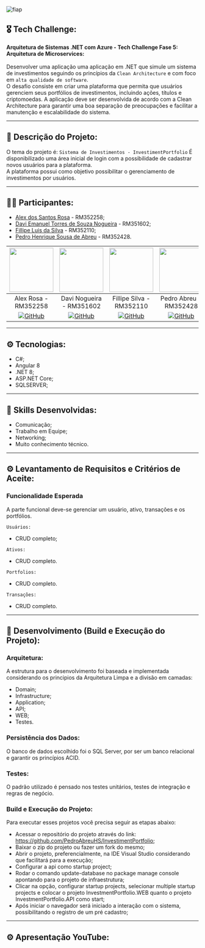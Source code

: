 ![fiap](https://github.com/daviEmanuelNogueira/Crm/assets/104274261/1c28656a-8218-41ed-aeed-5aeae252becc)

## 🎖️ Tech Challenge:
**Arquitetura de Sistemas .NET com Azure - Tech Challenge Fase 5: Arquitetura de Microservices:** <br>
<br>
Desenvolver uma aplicação uma aplicação em .NET que simule um sistema de investimentos seguindo os princípios da `Clean Architecture` e com foco em `alta qualidade de software`. <br>
O desafio consiste em criar uma plataforma que permita que usuários gerenciem seus portfólios de investimentos, incluindo ações, títulos e criptomoedas. A aplicação deve ser desenvolvida de acordo com a Clean Architecture para garantir uma boa separação de preocupações e facilitar a manutenção e escalabilidade do sistema.
__________________________________________________________________________________________________________________________________________________________________________________________________________________________________________________________________________________

## 📱 Descrição do Projeto:
O tema do projeto é: `Sistema de Investimentos - InvestimentPortfolio` 
É disponibilizado uma área inicial de login com a possibilidade de cadastrar novos usuários para a plataforma.<br>
A plataforma possui como objetivo possibilitar o gerenciamento de investimentos por usuários.

__________________________________________________________________________________________________________________________________________________________________________________________________________________________________________________________________________________

## 💂‍♀️ Participantes: 

- [Alex dos Santos Rosa](https://github.com/aleqsrosa) - RM352258; 
- [Davi Emanuel Torres de Souza Nogueira](https://github.com/daviEmanuelNogueira) - RM351602;
- [Fillipe Luis da Silva](https://github.com/fillipelsilva) - RM352110;
- [Pedro Henrique Sousa de Abreu](https://github.com/PedroAbreuHS) - RM352428.

| [<img loading= "lazy" src = "https://github.com/daviEmanuelNogueira/Crm/assets/104274261/2b4eee74-cbab-4192-91ab-19b75e45bc87" width=115>](https://github.com/aleqsrosa) | [<img loading= "lazy" src = "https://github.com/daviEmanuelNogueira/Crm/assets/104274261/e556f2d4-5312-4670-a54a-046c7de3a42d" width=115>](https://github.com/daviEmanuelNogueira) | [<img loading= "lazy" src = "https://github.com/daviEmanuelNogueira/Crm/assets/104274261/1455c943-2f52-4fcf-999b-1f1614f5cf0a" width=115>](https://github.com/fillipelsilva) | [<img loading= "lazy" src = "https://github.com/daviEmanuelNogueira/Crm/assets/104274261/0c879524-949c-492d-bf16-ea613defa63e" width=115>](https://github.com/PedroAbreuHS)
| :---: | :---: | :---: | :---: |
| Alex Rosa - RM352258 | Davi Nogueira - RM351602 | Fillipe Silva - RM352110 | Pedro Abreu - RM352428 |
| [![GitHub](https://img.shields.io/badge/-black?style=flat-square&logo=Github&link=https://github.com/danielecastroalves)](https://github.com/aleqsrosa) | [![GitHub](https://img.shields.io/badge/-black?style=flat-square&logo=Github&link=https://github.com/danielecastroalves)](https://github.com/daviEmanuelNogueira) | [![GitHub](https://img.shields.io/badge/-black?style=flat-square&logo=Github&link=https://github.com/danielecastroalves)](https://github.com/fillipelsilva) | [![GitHub](https://img.shields.io/badge/-black?style=flat-square&logo=Github&link=https://github.com/danielecastroalves)](https://github.com/PedroAbreuHS) |
__________________________________________________________________________________________________________________________________________________________________________________________________________________________________________________________________________________

## ⚙️ Tecnologias:
* C#;
* Angular 8
* .NET 8;
* ASP.NET Core;
* SQLSERVER;

__________________________________________________________________________________________________________________________________________________________________________________________________________________________________________________________________________________

## 🥋 Skills Desenvolvidas:
* Comunicação;
* Trabalho em Equipe;
* Networking;
* Muito conhecimento técnico.

__________________________________________________________________________________________________________________________________________________________________________________________________________________________________________________________________________________

## ⚙️ Levantamento de Requisitos e Critérios de Aceite:

### Funcionalidade Esperada
A parte funcional deve-se gerenciar um usuário, ativo, transações e os portfólios.

`Usuários:`
- CRUD completo;

`Ativos:`
- CRUD completo.

`Portfolios:`
- CRUD completo.

`Transações:`
- CRUD completo.
__________________________________________________________________________________________________________________________________________________________________________________________________________________________________________________________________________________

## 🧪 Desenvolvimento (Build e Execução do Projeto):

### Arquitetura:
A estrutura para o desenvolvimento foi baseada e implementada considerando os principios da Arquitetura Limpa e a divisão em camadas:
- Domain;
- Infrastructure;
- Application;
- API;
- WEB;
- Testes.

### Persistência dos Dados:
O banco de dados escolhido foi o SQL Server, por ser um banco relacional e garantir os princípios ACID.

### Testes:
O padrão utilizado é pensado nos testes unitários, testes de integração e regras de negócio.

### Build e Execução do Projeto:
Para executar esses projetos você precisa seguir as etapas abaixo:
- Acessar o repositório do projeto através do link: https://github.com/PedroAbreuHS/InvestimentPortfolio;
- Baixar o zip do projeto ou fazer um fork do mesmo;
- Abrir o projeto, preferencialmente, na IDE Visual Studio considerando que facilitará para a execução;
- Configurar a api como startup project;
- Rodar o comando update-database no package manage console apontando para o projeto de infraestrutura;
- Clicar na opção, configurar startup projects, selecionar multiple startup projects e colocar o projeto InvestmentPortfolio.WEB quanto o projeto InvestmentPortfolio.API como start;
- Após iniciar o navegador será iniciado a interação com o sistema, possibilitando o registro de um pré cadastro;

__________________________________________________________________________________________________________________________________________________________________________________________________________________________________________________________________________________

## ⚙️ Apresentação YouTube:

